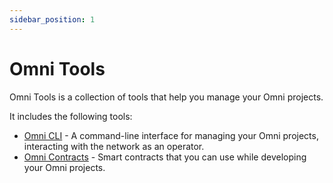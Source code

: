 ```yaml
---
sidebar_position: 1
---
```


# Omni Tools

Omni Tools is a collection of tools that help you manage your Omni projects.

It includes the following tools:

- [Omni CLI](cli/cli.md) - A command-line interface for managing your Omni projects, interacting with the network as an operator.
- [Omni Contracts](contracts/contracts.md) - Smart contracts that you can use while developing your Omni projects.
